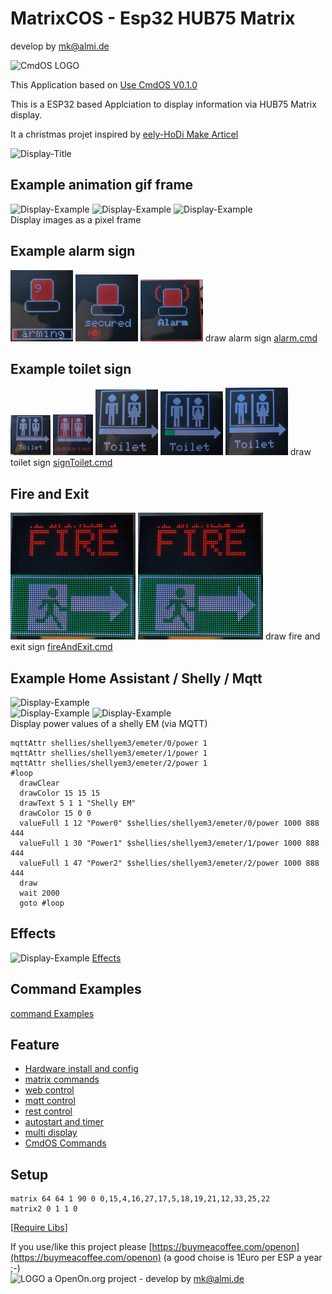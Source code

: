 
# MatrixCOS - Esp32 HUB75 Matrix

develop by mk@almi.de

![CmdOS LOGO](images/Hub75_logo.gif)


This Application based on <a href="http://github.com/mklossde/CmdOs">Use CmdOS V0.1.0</a>

This is a ESP32 based Applciation to display information via HUB75 Matrix display.

It a christmas projet inspired by 
	<a href='https://github.com/JPlenert/eely-hodi'>eely-HoDi Make Articel</a> 

![Display-Title](images/pageTitle.gif)		

##  Example animation gif frame
![Display-Example](images/frame1.gif)
![Display-Example](images/frame2.gif)
![Display-Example](images/images.gif)		
Display images as a pixel frame 

## Example alarm sign
![example](images/alarm1.gif) ![example](images/alarm2.gif) ![example](images/alarm3.gif)
draw alarm sign  <a href='example/alarm.cmd'>alarm.cmd</a>

## Example toilet sign
![example](images/toilet1.gif) ![example](images/toilet2.gif) ![example](images/toilet3.gif)
![example](images/toilet11.gif) ![example](images/toilet22.gif)
draw toilet sign  <a href='example/signToilet.cmd'>signToilet.cmd</a>

## Fire and Exit
![example](images/FireAndExit.gif) ![example](images/FireAndExit.gif)
draw fire and exit sign  <a href='example/fireAndExit.cmd'>fireAndExit.cmd</a>

##  Example Home Assistant / Shelly / Mqtt
![Display-Example](images/pageEsp.gif)	
![Display-Example](images/shellyEM.gif)	
![Display-Example](images/example_pv2.gif)	
Display power values of a shelly EM (via MQTT) 

	mqttAttr shellies/shellyem3/emeter/0/power 1
	mqttAttr shellies/shellyem3/emeter/1/power 1 
	mqttAttr shellies/shellyem3/emeter/2/power 1
	#loop
	  drawClear
	  drawColor 15 15 15
	  drawText 5 1 1 "Shelly EM"
	  drawColor 15 0 0 
	  valueFull 1 12 "Power0" $shellies/shellyem3/emeter/0/power 1000 888 444
	  valueFull 1 30 "Power1" $shellies/shellyem3/emeter/1/power 1000 888 444
	  valueFull 1 47 "Power2" $shellies/shellyem3/emeter/2/power 1000 888 444
	  draw
	  wait 2000
	  goto #loop

## Effects

![Display-Example](images/pageTime.gif)	
<a href='doc/Effect.md'>Effects</a>

## Command Examples 
<a href='example/examples.md'>command Examples</a>

## Feature 
 - <a href='doc/Config.md'>Hardware install and config</a>
 - <a href='doc/Commands.md'>matrix commands</a>
 - <a href='doc/Web.md'>web control</a> 
 - <a href='doc/Mqtt.md'>mqtt control</a>
 - <a href='doc/Rest.md'>rest control</a>
 - <a href='doc/Timer.md'>autostart and timer</a> 
 - <a href='doc/Multi.md'>multi display</a> 
 - <a href='https://github.com/mklossde/CmdOs/blob/main/doc/CmdOsCmds.md'>CmdOS Commands</a>
 


## Setup
	matrix 64 64 1 90 0 0,15,4,16,27,17,5,18,19,21,12,33,25,22
	matrix2 0 1 1 0


[<a href="libs.md">Require Libs</a>]

If you use/like this project please [https://buymeacoffee.com/openon](https://buymeacoffee.com/openon) (a good choise is 1Euro per ESP a year ;-)  
![LOGO](images/Hub75_logo_32x32.gif) a OpenOn.org project - develop by mk@almi.de 

